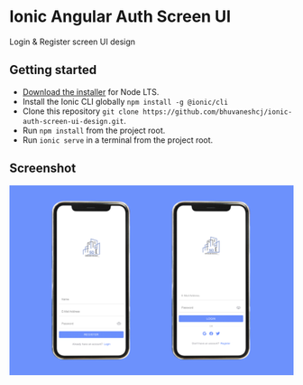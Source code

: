# Ionic Angular Auth Screen UI

Login & Register screen UI design

## Getting started

- [Download the installer](https://nodejs.org/) for Node LTS.
- Install the Ionic CLI globally `npm install -g @ionic/cli`
- Clone this repository `git clone https://github.com/bhuvaneshcj/ionic-auth-screen-ui-design.git`.
- Run `npm install` from the project root.
- Run `ionic serve` in a terminal from the project root.

## Screenshot

![AuthScreenUI](src/assets/screenshots/auth-screen.jpg)
